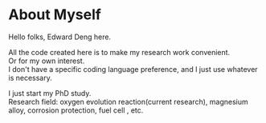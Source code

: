 # About Myself
Hello folks, Edward Deng here.

All the code created here is to make my research work convenient. <br/>
Or for my own interest. <br/>
I don't have a specific coding language preference, and I just use whatever is necessary.

I just start my PhD study.<br/>
Research field: oxygen evolution reaction(current research), magnesium alloy, corrosion protection, fuel cell , etc. 

